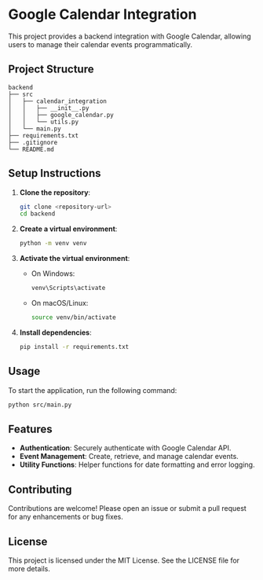 # Google Calendar Integration

This project provides a backend integration with Google Calendar, allowing users to manage their calendar events programmatically. 

## Project Structure

```
backend
├── src
│   ├── calendar_integration
│   │   ├── __init__.py
│   │   ├── google_calendar.py
│   │   └── utils.py
│   └── main.py
├── requirements.txt
├── .gitignore
└── README.md
```

## Setup Instructions

1. **Clone the repository**:
   ```bash
   git clone <repository-url>
   cd backend
   ```

2. **Create a virtual environment**:
   ```bash
   python -m venv venv
   ```

3. **Activate the virtual environment**:
   - On Windows:
     ```bash
     venv\Scripts\activate
     ```
   - On macOS/Linux:
     ```bash
     source venv/bin/activate
     ```

4. **Install dependencies**:
   ```bash
   pip install -r requirements.txt
   ```

## Usage

To start the application, run the following command:

```bash
python src/main.py
```

## Features

- **Authentication**: Securely authenticate with Google Calendar API.
- **Event Management**: Create, retrieve, and manage calendar events.
- **Utility Functions**: Helper functions for date formatting and error logging.

## Contributing

Contributions are welcome! Please open an issue or submit a pull request for any enhancements or bug fixes.

## License

This project is licensed under the MIT License. See the LICENSE file for more details.